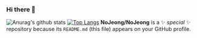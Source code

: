 ### Hi there 👋

![Anurag's github stats](https://github-readme-stats.vercel.app/api?username=NoJeong&show_icons=true&theme=radical)
[![Top Langs](https://github-readme-stats.vercel.app/api/top-langs/?username=NoJeong)](https://github.com/anuraghazra/github-readme-stats)
**NoJeong/NoJeong** is a ✨ _special_ ✨ repository because its `README.md` (this file) appears on your GitHub profile.
